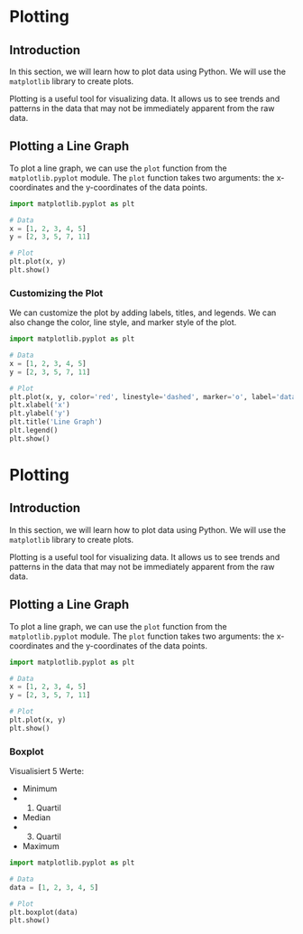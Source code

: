 # Plotting

## Introduction

In this section, we will learn how to plot data using Python. We will use the `matplotlib` library to create plots.

Plotting is a useful tool for visualizing data. It allows us to see trends and patterns in the data that may not be immediately apparent from the raw data.

## Plotting a Line Graph

To plot a line graph, we can use the `plot` function from the `matplotlib.pyplot` module. The `plot` function takes two arguments: the x-coordinates and the y-coordinates of the data points.

```python
import matplotlib.pyplot as plt

# Data
x = [1, 2, 3, 4, 5]
y = [2, 3, 5, 7, 11]

# Plot
plt.plot(x, y)
plt.show()
```

### Customizing the Plot

We can customize the plot by adding labels, titles, and legends. We can also change the color, line style, and marker style of the plot.

```python
import matplotlib.pyplot as plt

# Data
x = [1, 2, 3, 4, 5]
y = [2, 3, 5, 7, 11]

# Plot
plt.plot(x, y, color='red', linestyle='dashed', marker='o', label='data')
plt.xlabel('x')
plt.ylabel('y')
plt.title('Line Graph')
plt.legend()
plt.show()
```
# Plotting

## Introduction

In this section, we will learn how to plot data using Python. We will use the `matplotlib` library to create plots.

Plotting is a useful tool for visualizing data. It allows us to see trends and patterns in the data that may not be immediately apparent from the raw data.

## Plotting a Line Graph

To plot a line graph, we can use the `plot` function from the `matplotlib.pyplot` module. The `plot` function takes two arguments: the x-coordinates and the y-coordinates of the data points.

```python
import matplotlib.pyplot as plt

# Data
x = [1, 2, 3, 4, 5]
y = [2, 3, 5, 7, 11]

# Plot
plt.plot(x, y)
plt.show()
```

### Boxplot

Visualisiert 5 Werte:

- Minimum
- 1. Quartil
- Median
- 3. Quartil
- Maximum

```python
import matplotlib.pyplot as plt

# Data
data = [1, 2, 3, 4, 5]

# Plot
plt.boxplot(data)
plt.show()
```
